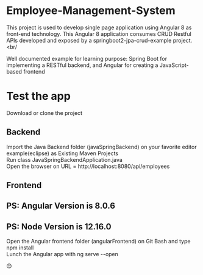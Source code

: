 # Employee-Management-System

This project is used to develop single page application using Angular 8 as front-end technology. This Angular 8 application consumes CRUD Restful APIs developed and exposed by a springboot2-jpa-crud-example project. <br/

Well documented example for learning purpose: Spring Boot for implementing a RESTful backend, and Angular for creating a JavaScript-based frontend <br />

# Test the app
Download or clone the project <br />
## Backend
Import the Java Backend folder (javaSpringBackend) on your favorite editor example(eclipse) as Existing Maven Projects <br />
Run class JavaSpringBackendApplication.java <br />
Open the browser on URL = http://localhost:8080/api/employees <br />
## Frontend
## PS: Angular Version is 8.0.6 <br />
## PS: Node Version is 12.16.0 <br />
Open the Angular frontend folder (angularFrontend) on Git Bash and type npm install <br />
Lunch the Angular app with ng serve --open <br />

😊

